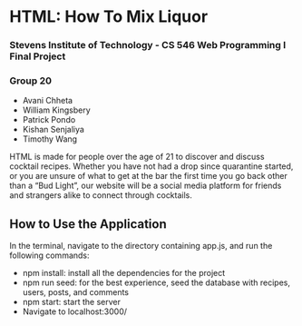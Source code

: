 # HTML: How To Mix Liquor

### Stevens Institute of Technology - CS 546 Web Programming I Final Project 
### Group 20

<ul>
    <li>Avani Chheta</li>
    <li>William Kingsbery</li>
    <li>Patrick Pondo</li>
    <li>Kishan Senjaliya</li>
    <li>Timothy Wang</li>
</ul>

HTML is made for people over the age of 21 to discover and discuss cocktail recipes.  Whether you have not had a drop since quarantine started, or you are unsure of what to get at the bar the first time you go back other than a “Bud Light”, our website will be a social media platform for friends and strangers alike to connect through cocktails.

## How to Use the Application
<p> In the terminal, navigate to the directory containing app.js, and run the following commands:</p>
<ul>
    <li> npm install: install all the dependencies for the project </li>
    <li> npm run seed: for the best experience, seed the database with recipes, users, posts, and comments </li>
    <li> npm start: start the server </li>
    <li> Navigate to localhost:3000/ </li>
</ul>

